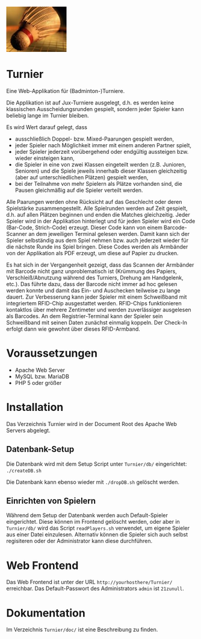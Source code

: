 ![GitHub Logo](/images/shuttlecock.png)

# Turnier
Eine Web-Applikation für (Badminton-)Turniere.

Die Applikation ist auf Jux-Turniere ausgelegt, d.h. es werden keine klassischen Ausscheidungsrunden gespielt, sondern jeder Spieler kann beliebig lange im Turnier bleiben.

Es wird Wert darauf gelegt, dass
* ausschließlich Doppel- bzw. Mixed-Paarungen gespielt werden,
* jeder Spieler nach Möglichkeit immer mit einem anderen Partner spielt,
* jeder Spieler jederzeit vorübergehend oder endgültig aussteigen bzw. wieder einsteigen kann,
* die Spieler in eine von zwei Klassen eingeteilt werden (z.B. Junioren, Senioren) und die Spiele jeweils innerhalb dieser Klassen gleichzeitig (aber auf unterschiedlichen Plätzen) gespielt werden,
* bei der Teilnahme von mehr Spielern als Plätze vorhanden sind, die Pausen gleichmäßig auf die Spieler verteilt werden.

Alle Paarungen werden ohne Rücksicht auf das Geschlecht oder deren Spielstärke zusammengestellt.
Alle Spielrunden werden auf Zeit gespielt, d.h. auf allen Plätzen beginnen und enden die Matches gleichzeitig.
Jeder Spieler wird in der Applikation hinterlegt und für jeden Spieler wird ein Code (Bar-Code, Strich-Code) erzeugt. Dieser Code kann von einem Barcode-Scanner an dem jeweiligen Terminal gelesen werden. Damit kann sich der Spieler selbständig aus dem Spiel nehmen bzw. auch jederzeit wieder für die nächste Runde ins Spiel bringen.
Diese Codes werden als Armbänder von der Applikation als PDF erzeugt, um diese auf Papier zu drucken.

Es hat sich in der Vergangenheit gezeigt, dass das Scannen der Armbänder mit Barcode nicht ganz unproblematisch ist (Krümmung des Papiers, Verschleiß/Abnutzung während des Turniers, Drehung am Handgelenk, etc.). Das führte dazu, dass der Barcode nicht immer ad hoc gelesen werden konnte und damit das Ein- und Auschecken teilweise zu lange dauert. Zur Verbesserung kann jeder Spieler mit einem Schweißband mit integriertem RFID-Chip ausgestattet werden.
RFID-Chips funktionieren kontaktlos über mehrere Zentimeter und werden zuverlässiger ausgelesen als Barcodes. An dem Registrier-Terminal kann der Spieler sein Schweißband mit seinen Daten zunächst einmalig koppeln. Der Check-In erfolgt dann wie gewohnt über dieses RFID-Armband.

# Voraussetzungen
* Apache Web Server
* MySQL bzw. MariaDB
* PHP 5 oder größer

# Installation
Das Verzeichnis Turnier wird in der Document Root des Apache Web Servers abgelegt.

## Datenbank-Setup
Die Datenbank wird mit dem Setup Script unter `Turnier/db/` eingerichtet:
 `./createDB.sh`

Die Datenbank kann ebenso wieder mit
 `./dropDB.sh`
gelöscht werden.

## Einrichten von Spielern
Während dem Setup der Datenbank werden auch Default-Spieler eingerichtet. Diese können im Frontend gelöscht werden, oder aber in `Turnier/db/` wird das Script `readPlayers.sh` verwendet, um eigene Spieler aus einer Datei einzulesen.
Alternativ können die Spieler sich auch selbst regisiteren oder der Administrator kann diese durchführen.

# Web Frontend
Das Web Frontend ist unter der URL `http://yourhosthere/Turnier/` erreichbar. Das Default-Passwort des Administrators `admin` ist `21zunull`.

# Dokumentation
Im Verzeichnis `Turnier/doc/` ist eine Beschreibung zu finden.
